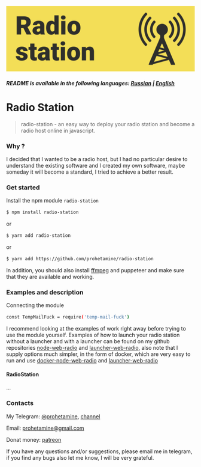 ![logo](https://github.com/prohetamine/radio-station/blob/main/media/logo.png)

##### README is available in the following languages: [Russian](https://github.com/prohetamine/radio-station/blob/main/README/russian.md) | [English](https://github.com/prohetamine/radio-station/blob/main/README.md)


# Radio Station

> radio-station - an easy way to deploy your radio station and become a radio host online in javascript.

### Why ?
I decided that I wanted to be a radio host, but I had no particular desire to understand the existing software and I created my own software, maybe someday it will become a standard, I tried to achieve a better result.

### Get started

Install the npm module ```radio-station```

```sh
$ npm install radio-station
```

or

```sh
$ yarn add radio-station
```

or

```sh
$ yarn add https://github.com/prohetamine/radio-station
```

In addition, you should also install [ffmpeg](https://ffmpeg.org/download.html) and puppeteer and make sure that they are available and working.

### Examples and description

Connecting the module

```sh
const TempMailFuck = require('temp-mail-fuck')
```

I recommend looking at the examples of work right away before trying to use the module yourself. Examples of how to launch your radio station without a launcher and with a launcher can be found on my github repositories [node-web-radio](https://github.com/prohetamine/node-web-radio) and [launcher-web-radio](https://github.com/prohetamine/launcher-web-radio), also note that I supply options much simpler, in the form of docker, which are very easy to run and use [docker-node-web-radio](https://github.com/prohetamine/docker-node-web-radio) and [launcher-web-radio](https://github.com/prohetamine/docker-launcher-web-radio)

#### <a name="radiostation">RadioStation</a>

...

### Contacts

My Telegram: [@prohetamine](https://t.me/prohetamine), [channel](https://t.me/prohetamines)

Email: prohetamine@gmail.com

Donat money: [patreon](https://www.patreon.com/prohetamine)

If you have any questions and/or suggestions, please email me in telegram, if you find any bugs also let me know, I will be very grateful.
